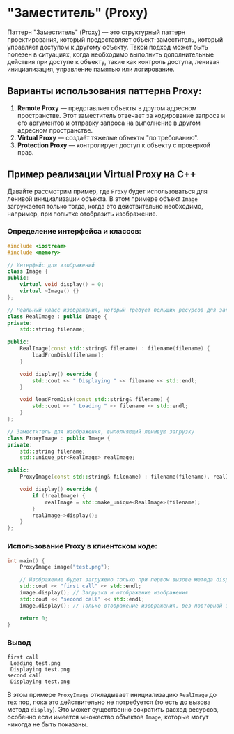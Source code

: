 # "Заместитель" (Proxy)

Паттерн "Заместитель" (Proxy) — это структурный паттерн проектирования, который предоставляет объект-заместитель, который управляет доступом к другому объекту. Такой подход может быть полезен в ситуациях, когда необходимо выполнить дополнительные действия при доступе к объекту, такие как контроль доступа, ленивая инициализация, управление памятью или логирование.

## Варианты использования паттерна Proxy:
1. **Remote Proxy** — представляет объекты в другом адресном пространстве. Этот заместитель отвечает за кодирование запроса и его аргументов и отправку запроса на выполнение в другом адресном пространстве.
2. **Virtual Proxy** — создаёт тяжелые объекты "по требованию".
3. **Protection Proxy** — контролирует доступ к объекту с проверкой прав.

## Пример реализации Virtual Proxy на C++

Давайте рассмотрим пример, где `Proxy` будет использоваться для ленивой инициализации объекта. В этом примере объект `Image` загружается только тогда, когда это действительно необходимо, например, при попытке отобразить изображение.

### Определение интерфейса и классов:

```cpp
#include <iostream>
#include <memory>

// Интерфейс для изображений
class Image {
public:
    virtual void display() = 0;
    virtual ~Image() {}
};

// Реальный класс изображения, который требует больших ресурсов для загрузки
class RealImage : public Image {
private:
    std::string filename;

public:
    RealImage(const std::string& filename) : filename(filename) {
        loadFromDisk(filename);
    }

    void display() override {
        std::cout << " Displaying " << filename << std::endl;
    }

    void loadFromDisk(const std::string& filename) {
        std::cout << " Loading " << filename << std::endl;
    }
};

// Заместитель для изображения, выполняющий ленивую загрузку
class ProxyImage : public Image {
private:
    std::string filename;
    std::unique_ptr<RealImage> realImage;

public:
    ProxyImage(const std::string& filename) : filename(filename), realImage(nullptr) {}

    void display() override {
        if (!realImage) {
            realImage = std::make_unique<RealImage>(filename);
        }
        realImage->display();
    }
};

```

### Использование Proxy в клиентском коде:

```cpp
int main() {
    ProxyImage image("test.png");

    // Изображение будет загружено только при первом вызове метода display
    std::cout << "first call" << std::endl;
    image.display(); // Загрузка и отображение изображения
    std::cout << "second call" << std::endl;
    image.display(); // Только отображение изображения, без повторной загрузки

    return 0;
}
```

### Вывод
```
first call
 Loading test.png
 Displaying test.png
second call
 Displaying test.png
```

В этом примере `ProxyImage` откладывает инициализацию `RealImage` до тех пор, пока это действительно не потребуется (то есть до вызова метода `display`). Это может существенно сократить расход ресурсов, особенно если имеется множество объектов `Image`, которые могут никогда не быть показаны.